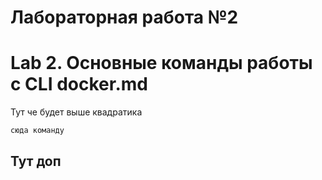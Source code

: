 # Лабораторная работа №2
# Lab 2. Основные команды работы с CLI docker.md

Тут че будет выше квадратика
```sh
сюда команду
```

## Тут доп
